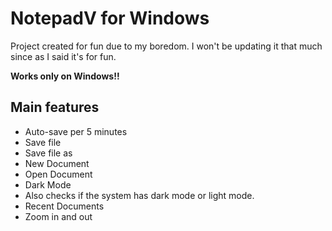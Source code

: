 # NotepadV for Windows
Project created for fun due to my boredom. I won't be updating it that much since as I said it's for fun.

**Works only on Windows!!**

## Main features 
- Auto-save per 5 minutes
- Save file
- Save file as
- New Document
- Open Document
- Dark Mode
 - Also checks if the system has dark mode or light mode.
- Recent Documents
- Zoom in and out
